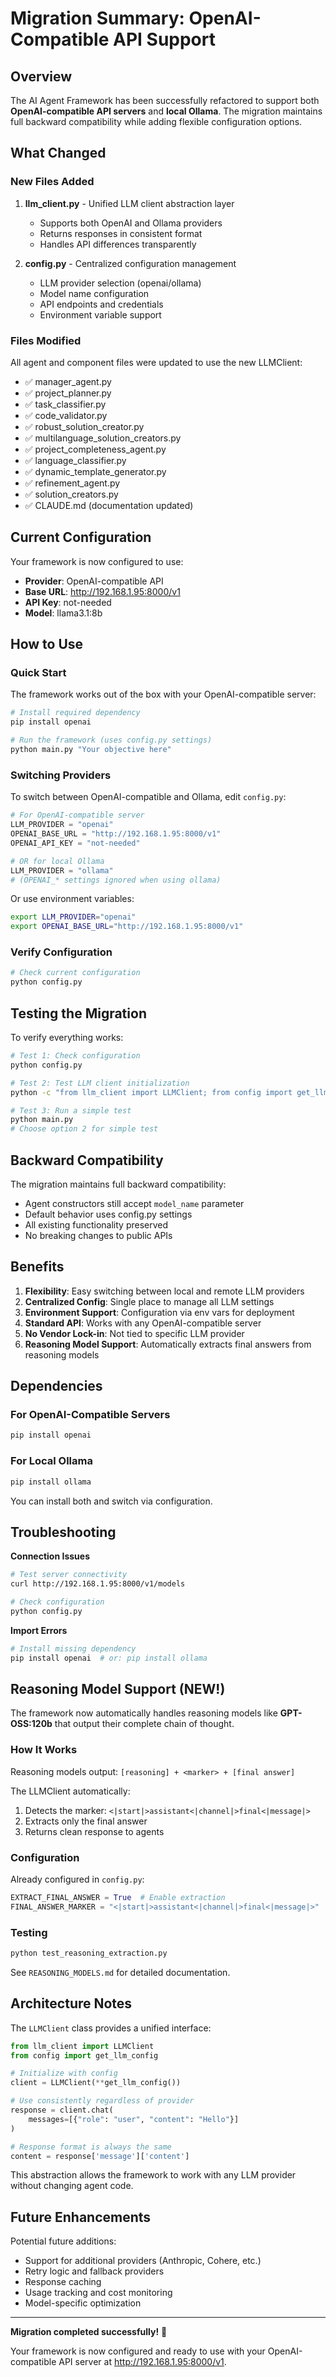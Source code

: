 # Migration Summary: OpenAI-Compatible API Support

## Overview

The AI Agent Framework has been successfully refactored to support both **OpenAI-compatible API servers** and **local Ollama**. The migration maintains full backward compatibility while adding flexible configuration options.

## What Changed

### New Files Added

1. **llm_client.py** - Unified LLM client abstraction layer
   - Supports both OpenAI and Ollama providers
   - Returns responses in consistent format
   - Handles API differences transparently

2. **config.py** - Centralized configuration management
   - LLM provider selection (openai/ollama)
   - Model name configuration
   - API endpoints and credentials
   - Environment variable support

### Files Modified

All agent and component files were updated to use the new LLMClient:

- ✅ manager_agent.py
- ✅ project_planner.py
- ✅ task_classifier.py
- ✅ code_validator.py
- ✅ robust_solution_creator.py
- ✅ multilanguage_solution_creators.py
- ✅ project_completeness_agent.py
- ✅ language_classifier.py
- ✅ dynamic_template_generator.py
- ✅ refinement_agent.py
- ✅ solution_creators.py
- ✅ CLAUDE.md (documentation updated)

## Current Configuration

Your framework is now configured to use:

- **Provider**: OpenAI-compatible API
- **Base URL**: http://192.168.1.95:8000/v1
- **API Key**: not-needed
- **Model**: llama3.1:8b

## How to Use

### Quick Start

The framework works out of the box with your OpenAI-compatible server:

```bash
# Install required dependency
pip install openai

# Run the framework (uses config.py settings)
python main.py "Your objective here"
```

### Switching Providers

To switch between OpenAI-compatible and Ollama, edit `config.py`:

```python
# For OpenAI-compatible server
LLM_PROVIDER = "openai"
OPENAI_BASE_URL = "http://192.168.1.95:8000/v1"
OPENAI_API_KEY = "not-needed"

# OR for local Ollama
LLM_PROVIDER = "ollama"
# (OPENAI_* settings ignored when using ollama)
```

Or use environment variables:

```bash
export LLM_PROVIDER="openai"
export OPENAI_BASE_URL="http://192.168.1.95:8000/v1"
```

### Verify Configuration

```bash
# Check current configuration
python config.py
```

## Testing the Migration

To verify everything works:

```bash
# Test 1: Check configuration
python config.py

# Test 2: Test LLM client initialization
python -c "from llm_client import LLMClient; from config import get_llm_config; client = LLMClient(**get_llm_config()); print('✓ LLM Client OK')"

# Test 3: Run a simple test
python main.py
# Choose option 2 for simple test
```

## Backward Compatibility

The migration maintains full backward compatibility:

- Agent constructors still accept `model_name` parameter
- Default behavior uses config.py settings
- All existing functionality preserved
- No breaking changes to public APIs

## Benefits

1. **Flexibility**: Easy switching between local and remote LLM providers
2. **Centralized Config**: Single place to manage all LLM settings
3. **Environment Support**: Configuration via env vars for deployment
4. **Standard API**: Works with any OpenAI-compatible server
5. **No Vendor Lock-in**: Not tied to specific LLM provider
6. **Reasoning Model Support**: Automatically extracts final answers from reasoning models

## Dependencies

### For OpenAI-Compatible Servers
```bash
pip install openai
```

### For Local Ollama
```bash
pip install ollama
```

You can install both and switch via configuration.

## Troubleshooting

**Connection Issues**
```bash
# Test server connectivity
curl http://192.168.1.95:8000/v1/models

# Check configuration
python config.py
```

**Import Errors**
```bash
# Install missing dependency
pip install openai  # or: pip install ollama
```

## Reasoning Model Support (NEW!)

The framework now automatically handles reasoning models like **GPT-OSS:120b** that output their complete chain of thought.

### How It Works

Reasoning models output: `[reasoning] + <marker> + [final answer]`

The LLMClient automatically:
1. Detects the marker: `<|start|>assistant<|channel|>final<|message|>`
2. Extracts only the final answer
3. Returns clean response to agents

### Configuration

Already configured in `config.py`:
```python
EXTRACT_FINAL_ANSWER = True  # Enable extraction
FINAL_ANSWER_MARKER = "<|start|>assistant<|channel|>final<|message|>"
```

### Testing

```bash
python test_reasoning_extraction.py
```

See `REASONING_MODELS.md` for detailed documentation.

## Architecture Notes

The `LLMClient` class provides a unified interface:

```python
from llm_client import LLMClient
from config import get_llm_config

# Initialize with config
client = LLMClient(**get_llm_config())

# Use consistently regardless of provider
response = client.chat(
    messages=[{"role": "user", "content": "Hello"}]
)

# Response format is always the same
content = response['message']['content']
```

This abstraction allows the framework to work with any LLM provider without changing agent code.

## Future Enhancements

Potential future additions:
- Support for additional providers (Anthropic, Cohere, etc.)
- Retry logic and fallback providers
- Response caching
- Usage tracking and cost monitoring
- Model-specific optimization

---

**Migration completed successfully!** 🎉

Your framework is now configured and ready to use with your OpenAI-compatible API server at http://192.168.1.95:8000/v1.
